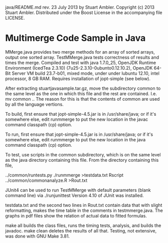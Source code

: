 java/README.md rev. 23 July 2013 by Stuart Ambler.
Copyright (c) 2013 Stuart Ambler.
Distributed under the Boost License in the accompanying file LICENSE.

# Multimerge Code Sample in Java

MMerge.java provides two merge methods for an array of sorted arrays, output
one sorted array.  TestMMerge.java tests correctness of results and times
the merge.  Compiled and test with java 1.7.0_25, OpenJDK Runtime Environment
(IcedTea 2.3.10) (7u25-2.3.10-0ubunto0.12.10.2), OpenJDK 64-Bit Server VM build
23.7-b01, mixed mode, under under lubuntu 12.10, intel processor, 8 GB RAM.
Requires installation of jopt-simple (see below).

After extracting stuartjavasample.tar.gz, move the subdirectory common to the
same level as the one in which this file and the rest are contained.  I.e.
mv common ..
The reason for this is that the contents of common are used by all the language
vertions.

To build, first ensure that jopt-simple-4.5.jar is in /usr/share/java; or if
it's somewhere else, edit runmmerge to put the new location in the javac
command classpath (cp) option.

To run, first ensure that jopt-simple-4.5.jar is in /usr/share/java; or if it's
somewhere else, edit runmmerge to put the new location in the java command
classpath (cp) option.

To test, use scripts in the common subdirectory, which is on the same level as
the java directory containing this file.  From the directory containing this
file,

../common/runtests.py ./runmmerge >testdata.txt
Rscript ../common/commonanalyze.R >Rout.txt

JUnit4 can be used to run TestMMerge with default parameters (blank
command line) via ./runjunittest   Version 4.10 of JUnit was installed.

testdata.txt and the second two lines in Rout.txt contain data that with
slight reformatting, makes the time table in the comments in testmmerge.java.
The graphs in pdf files show the relation of actual data to fitted formulas.

make all builds the class files, runs the timing tests, analysis, and
builds the javadoc.  make clean deletes the results of all that.  Testing,
not extensive, was done with GNU Make 3.81.